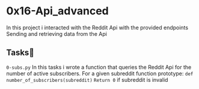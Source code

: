 # 0x16-Api_advanced
In this project i interacted with the Reddit Api with the provided endpoints
Sending and retrieving data from the Api 

## Tasks:page_with_curl:
`0-subs.py`
In this tasks i wrote a function that queries the Reddit Api for the number of active subscribers.
For a given subreddit
function prototype: `def number_of_subscribers(subreddit)`
`Return 0` if subreddit is invalid


